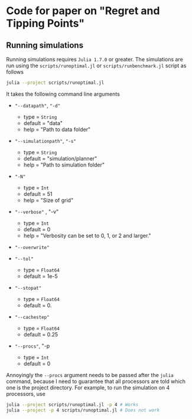 # Code for paper on "Regret and Tipping Points"

## Running simulations

Running simulations requires `Julia 1.7.0` or greater. The simulations are run using the `scripts/runoptimal.jl` or `scripts/runbenchmark.jl` script as follows 

```bash
julia --project scripts/runoptimal.jl
```

It takes the following command line arguments

- `"--datapath"`, `"-d"`
    - type = `String`
    - default = "data"
    - help = "Path to data folder"

- `"--simulationpath"`, `"-s"`
    - type = `String`
    - default = "simulation/planner"
    - help = "Path to simulation folder"

- `"-N"`
    - type = `Int`
    - default = 51
    - help = "Size of grid"

- `"--verbose"` , "-v"
    - type = `Int`
    - default = 0
    - help = "Verbosity can be set to 0, 1, or 2 and larger."

- `"--overwrite"`

- `"--tol"`
    - type = `Float64`
    - default = 1e-5

- `"--stopat"`
    - type = `Float64`
    - default = 0.

- `"--cachestep"`
    - type = `Float64`
    - default = 0.25

- `"--procs"`, "-p
    - type = `Int`
    - default = 0

Annoyingly the `--procs` argument needs to be passed after the `julia` command, because I need to guarantee that all processors are told which one is the project directory. For example, to run the simulation on 4 processors, use

```bash
julia --project scripts/runoptimal.jl -p 4 # Works
julia --project -p 4 scripts/runoptimal.jl # Does not work
```
